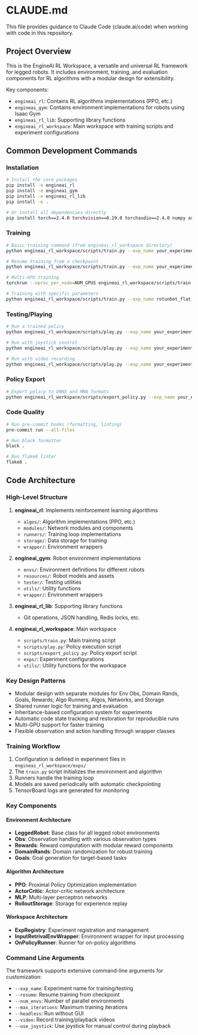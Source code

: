 # CLAUDE.md

This file provides guidance to Claude Code (claude.ai/code) when working with code in this repository.

## Project Overview

This is the EngineAI RL Workspace, a versatile and universal RL framework for legged robots. It includes environment, training, and evaluation components for RL algorithms with a modular design for extensibility.

Key components:
- `engineai_rl`: Contains RL algorithms implementations (PPO, etc.)
- `engineai_gym`: Contains environment implementations for robots using Isaac Gym
- `engineai_rl_lib`: Supporting library functions
- `engineai_rl_workspace`: Main workspace with training scripts and experiment configurations

## Common Development Commands

### Installation
```bash
# Install the core packages
pip install -e engineai_rl
pip install -e engineai_gym
pip install -e engineai_rl_lib
pip install -e .

# Or install all dependencies directly
pip install torch==2.4.0 torchvision==0.19.0 torchaudio==2.4.0 numpy astor matplotlib pygame MNN onnx redis pre-commit tensorboard wandb isaacgym moviepy
```

### Training
```bash
# Basic training command (from engineai_rl_workspace directory)
python engineai_rl_workspace/scripts/train.py --exp_name your_experiment_name

# Resume training from a checkpoint
python engineai_rl_workspace/scripts/train.py --exp_name your_experiment_name --resume

# Multi-GPU training
torchrun --nproc_per_node=NUM_GPUS engineai_rl_workspace/scripts/train.py --exp_name your_experiment_name

# Training with specific parameters
python engineai_rl_workspace/scripts/train.py --exp_name rotunbot_flat_ppo --sub_exp_name test_run --num_envs 4096 --max_iterations 1500
```

### Testing/Playing
```bash
# Run a trained policy
python engineai_rl_workspace/scripts/play.py --exp_name your_experiment_name --resume

# Run with joystick control
python engineai_rl_workspace/scripts/play.py --exp_name your_experiment_name --resume --use_joystick

# Run with video recording
python engineai_rl_workspace/scripts/play.py --exp_name your_experiment_name --resume --video --record_length 500
```

### Policy Export
```bash
# Export policy to ONNX and MNN formats
python engineai_rl_workspace/scripts/export_policy.py --exp_name your_experiment_name --resume
```

### Code Quality
```bash
# Run pre-commit hooks (formatting, linting)
pre-commit run --all-files

# Run black formatter
black .

# Run flake8 linter
flake8 .
```

## Code Architecture

### High-Level Structure
1. **engineai_rl**: Implements reinforcement learning algorithms
   - `algos/`: Algorithm implementations (PPO, etc.)
   - `modules/`: Network modules and components
   - `runners/`: Training loop implementations
   - `storage/`: Data storage for training
   - `wrapper/`: Environment wrappers

2. **engineai_gym**: Robot environment implementations
   - `envs/`: Environment definitions for different robots
   - `resources/`: Robot models and assets
   - `tester/`: Testing utilities
   - `utils/`: Utility functions
   - `wrapper/`: Environment wrappers

3. **engineai_rl_lib**: Supporting library functions
   - Git operations, JSON handling, Redis locks, etc.

4. **engineai_rl_workspace**: Main workspace
   - `scripts/train.py`: Main training script
   - `scripts/play.py`: Policy execution script
   - `scripts/export_policy.py`: Policy export script
   - `exps/`: Experiment configurations
   - `utils/`: Utility functions for the workspace

### Key Design Patterns
- Modular design with separate modules for Env Obs, Domain Rands, Goals, Rewards, Algo Runners, Algos, Networks, and Storage
- Shared runner logic for training and evaluation
- Inheritance-based configuration system for experiments
- Automatic code state tracking and restoration for reproducible runs
- Multi-GPU support for faster training
- Flexible observation and action handling through wrapper classes

### Training Workflow
1. Configuration is defined in experiment files in `engineai_rl_workspace/exps/`
2. The `train.py` script initializes the environment and algorithm
3. Runners handle the training loop
4. Models are saved periodically with automatic checkpointing
5. TensorBoard logs are generated for monitoring

### Key Components

#### Environment Architecture
- **LeggedRobot**: Base class for all legged robot environments
- **Obs**: Observation handling with various observation types
- **Rewards**: Reward computation with modular reward components
- **DomainRands**: Domain randomization for robust training
- **Goals**: Goal generation for target-based tasks

#### Algorithm Architecture
- **PPO**: Proximal Policy Optimization implementation
- **ActorCritic**: Actor-critic network architecture
- **MLP**: Multi-layer perceptron networks
- **RolloutStorage**: Storage for experience replay

#### Workspace Architecture
- **ExpRegistry**: Experiment registration and management
- **InputRetrivalEnvWrapper**: Environment wrapper for input processing
- **OnPolicyRunner**: Runner for on-policy algorithms

### Command Line Arguments
The framework supports extensive command-line arguments for customization:
- `--exp_name`: Experiment name for training/testing
- `--resume`: Resume training from checkpoint
- `--num_envs`: Number of parallel environments
- `--max_iterations`: Maximum training iterations
- `--headless`: Run without GUI
- `--video`: Record training/playback videos
- `--use_joystick`: Use joystick for manual control during playback